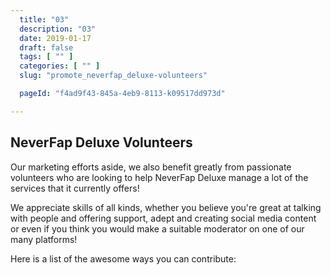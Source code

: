 ```yaml
---
  title: "03"
  description: "03"
  date: 2019-01-17
  draft: false
  tags: [ "" ]
  categories: [ "" ]
  slug: "promote_neverfap_deluxe-volunteers"

  pageId: "f4ad9f43-845a-4eb9-8113-k09517dd973d"

---
```


## NeverFap Deluxe Volunteers

Our marketing efforts aside, we also benefit greatly from passionate volunteers who are looking to help NeverFap Deluxe manage a lot of the services that it currently offers!

We appreciate skills of all kinds, whether you believe you're great at talking with people and offering support, adept and creating social media content or even if you think you would make a suitable moderator on one of our many platforms!

Here is a list of the awesome ways you can contribute:
